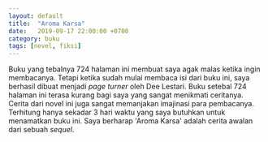 ```yaml
---
layout: default
title:  "Aroma Karsa"
date:   2019-09-17 22:00:00 +0700
category: buku
tags: [novel, fiksi]
---
```

Buku yang tebalnya 724 halaman ini membuat saya agak malas ketika ingin membacanya. Tetapi ketika sudah mulai membaca isi dari buku ini, saya berhasil dibuat menjadi *page turner* oleh Dee Lestari. Buku setebal 724 halaman ini terasa kurang bagi saya yang sangat menikmati ceritanya. Cerita dari novel ini juga sangat memanjakan imajinasi para pembacanya. Terhitung hanya sekadar 3 hari waktu yang saya butuhkan untuk menamatkan buku ini. Saya berharap 'Aroma Karsa' adalah cerita awalan dari sebuah *sequel*.  
